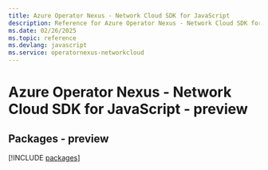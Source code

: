 ```yaml
---
title: Azure Operator Nexus - Network Cloud SDK for JavaScript
description: Reference for Azure Operator Nexus - Network Cloud SDK for JavaScript
ms.date: 02/26/2025
ms.topic: reference
ms.devlang: javascript
ms.service: operatornexus-networkcloud
---
```

# Azure Operator Nexus - Network Cloud SDK for JavaScript - preview
## Packages - preview
[!INCLUDE [packages](operator-nexus---network-cloud-index.md)]